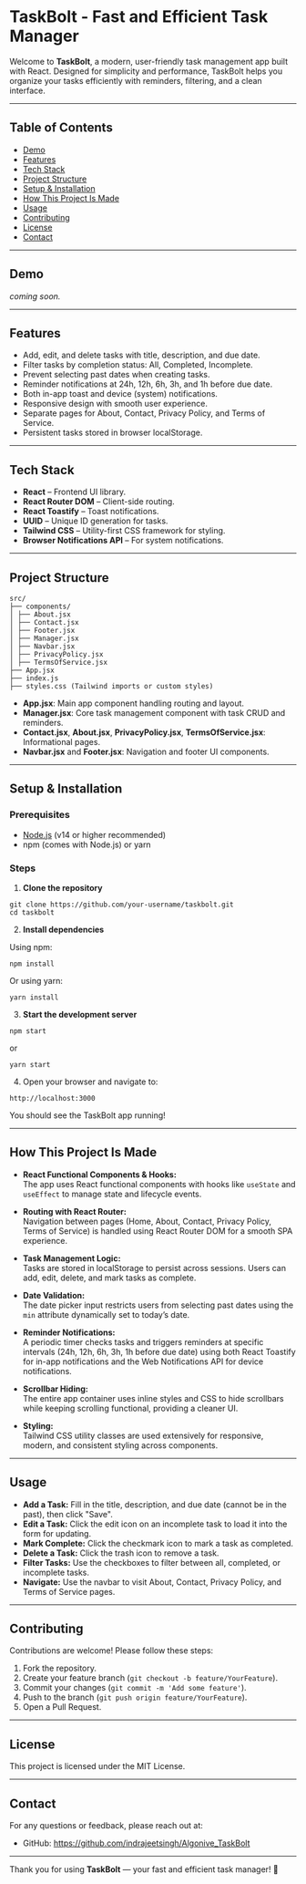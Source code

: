 # TaskBolt - Fast and Efficient Task Manager

Welcome to **TaskBolt**, a modern, user-friendly task management app built with React. Designed for simplicity and performance, TaskBolt helps you organize your tasks efficiently with reminders, filtering, and a clean interface.

---

## Table of Contents

- [Demo](#demo)
- [Features](#features)
- [Tech Stack](#tech-stack)
- [Project Structure](#project-structure)
- [Setup & Installation](#setup--installation)
- [How This Project Is Made](#how-this-project-is-made)
- [Usage](#usage)
- [Contributing](#contributing)
- [License](#license)
- [Contact](#contact)

---

## Demo

*coming soon.*

---

## Features

- Add, edit, and delete tasks with title, description, and due date.
- Filter tasks by completion status: All, Completed, Incomplete.
- Prevent selecting past dates when creating tasks.
- Reminder notifications at 24h, 12h, 6h, 3h, and 1h before due date.
- Both in-app toast and device (system) notifications.
- Responsive design with smooth user experience.
- Separate pages for About, Contact, Privacy Policy, and Terms of Service.
- Persistent tasks stored in browser localStorage.

---

## Tech Stack

- **React** – Frontend UI library.
- **React Router DOM** – Client-side routing.
- **React Toastify** – Toast notifications.
- **UUID** – Unique ID generation for tasks.
- **Tailwind CSS** – Utility-first CSS framework for styling.
- **Browser Notifications API** – For system notifications.

---

## Project Structure
```
src/
├── components/
│ ├── About.jsx
│ ├── Contact.jsx
│ ├── Footer.jsx
│ ├── Manager.jsx
│ ├── Navbar.jsx
│ ├── PrivacyPolicy.jsx
│ ├── TermsOfService.jsx
├── App.jsx
├── index.js
├── styles.css (Tailwind imports or custom styles)
```

- **App.jsx**: Main app component handling routing and layout.
- **Manager.jsx**: Core task management component with task CRUD and reminders.
- **Contact.jsx**, **About.jsx**, **PrivacyPolicy.jsx**, **TermsOfService.jsx**: Informational pages.
- **Navbar.jsx** and **Footer.jsx**: Navigation and footer UI components.

---

## Setup & Installation

### Prerequisites

- [Node.js](https://nodejs.org/) (v14 or higher recommended)
- npm (comes with Node.js) or yarn

### Steps

1. **Clone the repository**
```
git clone https://github.com/your-username/taskbolt.git
cd taskbolt
```

2. **Install dependencies**

Using npm:
```
npm install
```

Or using yarn:
```
yarn install
```

3. **Start the development server**
```
npm start
```

or
```
yarn start
```

4. Open your browser and navigate to:
```
http://localhost:3000
```

You should see the TaskBolt app running!

---

## How This Project Is Made

- **React Functional Components & Hooks:**  
  The app uses React functional components with hooks like `useState` and `useEffect` to manage state and lifecycle events.

- **Routing with React Router:**  
  Navigation between pages (Home, About, Contact, Privacy Policy, Terms of Service) is handled using React Router DOM for a smooth SPA experience.

- **Task Management Logic:**  
  Tasks are stored in localStorage to persist across sessions. Users can add, edit, delete, and mark tasks as complete.

- **Date Validation:**  
  The date picker input restricts users from selecting past dates using the `min` attribute dynamically set to today’s date.

- **Reminder Notifications:**  
  A periodic timer checks tasks and triggers reminders at specific intervals (24h, 12h, 6h, 3h, 1h before due date) using both React Toastify for in-app notifications and the Web Notifications API for device notifications.

- **Scrollbar Hiding:**  
  The entire app container uses inline styles and CSS to hide scrollbars while keeping scrolling functional, providing a cleaner UI.

- **Styling:**  
  Tailwind CSS utility classes are used extensively for responsive, modern, and consistent styling across components.

---

## Usage

- **Add a Task:** Fill in the title, description, and due date (cannot be in the past), then click "Save".
- **Edit a Task:** Click the edit icon on an incomplete task to load it into the form for updating.
- **Mark Complete:** Click the checkmark icon to mark a task as completed.
- **Delete a Task:** Click the trash icon to remove a task.
- **Filter Tasks:** Use the checkboxes to filter between all, completed, or incomplete tasks.
- **Navigate:** Use the navbar to visit About, Contact, Privacy Policy, and Terms of Service pages.

---

## Contributing

Contributions are welcome! Please follow these steps:

1. Fork the repository.
2. Create your feature branch (`git checkout -b feature/YourFeature`).
3. Commit your changes (`git commit -m 'Add some feature'`).
4. Push to the branch (`git push origin feature/YourFeature`).
5. Open a Pull Request.

---

## License

This project is licensed under the MIT License.

---

## Contact

For any questions or feedback, please reach out at:

- GitHub: https://github.com/indrajeetsingh/Algonive_TaskBolt

---

Thank you for using **TaskBolt** — your fast and efficient task manager! 🚀
